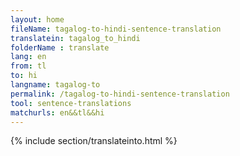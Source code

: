 ```yaml
---
layout: home
fileName: tagalog-to-hindi-sentence-translation
translatein: tagalog_to_hindi
folderName : translate
lang: en
from: tl
to: hi
langname: tagalog-to
permalink: /tagalog-to-hindi-sentence-translation
tool: sentence-translations
matchurls: en&&tl&&hi
---
```

{% include section/translateinto.html %}
